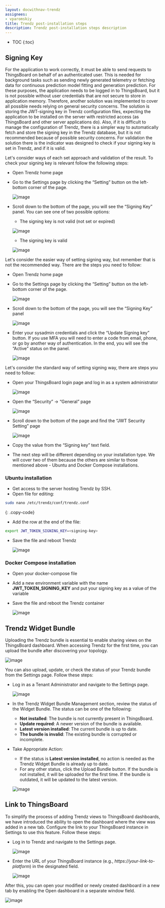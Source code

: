 ```yaml
---
layout: docwithnav-trendz
assignees:
- vparomskiy
title: Trendz post-installation steps
description: Trendz post-installation steps description
---
```


* TOC
{:toc}


## Signing Key
For the application to work correctly, it must be able to send requests to ThingsBoard on behalf of an authenticated user. 
This is needed for background tasks such as sending newly generated telemetry or fetching data for continuous prediction model fitting and generation prediction. 
For these purposes, the application needs to be logged in to ThingsBoard, but it is not possible without user credentials that are not secure to store in 
application memory. Therefore, another solution was implemented to cover all possible needs relying on general security concerns. The solution is storing the 
JWT-signing key in Trendz configuration files, expecting the application to be installed on the server with restricted access (as ThingsBoard and other server 
applications do). Also, if it is difficult to manage the configuration of Trendz, there is a simpler way to automatically fetch and store the signing key in the 
Trendz database, but it is not recommended because of possible security concerns. For validation the solution there is the indicator was designed to check if 
your signing key is set in Trendz, and if it is valid.

Let's consider ways of each set approach and validation of the result.
To check your signing key is relevant follow the following steps:
* Open Trendz home page
* Go to the Settings page by clicking the “Setting” button on the left-bottom corner of the page.

  ![image](/images/trendz/signing-key-1.png)

* Scroll down to the bottom of the page, you will see the “Signing Key” panel. You can see one of two possible options:
  - The signing key is not valid (not set or expired)
  
  ![image](/images/trendz/signing-key-2.png)

  - The signing key is valid

  ![image](/images/trendz/signing-key-3.png)

Let's consider the easier way of setting signing way, but remember that is not the recommended way. There are the steps you need to follow:
* Open Trendz home page
* Go to the Settings page by clicking the “Setting” button on the left-bottom corner of the page.

  ![image](/images/trendz/signing-key-1.png)

* Scroll down to the bottom of the page, you will see the “Signing Key” panel

  ![image](/images/trendz/signing-key-2.png)

* Enter your sysadmin credentials and click the “Update Signing key” button. If you use MFA you will need to enter a code from email, phone, or go by another way of
  authentication. In the end, you will see the “Active” status on the panel.

  ![image](/images/trendz/signing-key-3.png)

Let's consider the standard way of setting signing way, there are steps you need to follow:
* Open your ThingsBoard login page and log in as a system administrator

  ![image](/images/trendz/signing-key-4.png)

* Open the “Security” → “General” page

  ![image](/images/trendz/signing-key-5.png)

* Scroll down to the bottom of the page and find the “JWT Security Setting” page

  ![image](/images/trendz/signing-key-6.png)

* Copy the value from the “Signing key” text field.
* The next step will be different depending on your installation type. We will cover two of
  them because the others are similar to those mentioned above - Ubuntu and Docker
  Compose installations.

### Ubuntu installation
* Get access to the server hosting Trendz by SSH.
* Open file for editing:
```bash
sudo nano /etc/trendz/conf/trendz.conf
```
{: .copy-code}

* Add the row at the end of the file:
```bash
export JWT_TOKEN_SIGNING_KEY=<signing-key>
```

* Save the file and reboot Trendz

  ![image](/images/trendz/signing-key-7.png)

### Docker Compose installation
* Open your docker-compose file
* Add a new environment variable with the name **JWT_TOKEN_SIGNING_KEY** and put your signing key as a value of the variable
* Save the file and reboot the Trendz container

  ![image](/images/trendz/signing-key-8.png)

## Trendz Widget Bundle
Uploading the Trendz bundle is essential to enable sharing views on the ThingsBoard dashboard. When accessing Trendz for the first time, you can upload the bundle after discovering your topology.

![image](/images/trendz/topology-upload-bundle.png)

You can also upload, update, or check the status of your Trendz bundle from the Settings page. Follow these steps:
* Log in as a Tenant Administrator and navigate to the Settings page. 

  ![image](/images/trendz/signing-key-1.png)

* In the Trendz Widget Bundle Management section, review the status of the Widget Bundle. The status can be one of the following:
    * **Not installed**: The bundle is not currently present in ThingsBoard.
    * **Update required**: A newer version of the bundle is available.
    * **Latest version installed**: The current bundle is up to date.
    * **The bundle is invalid**: The existing bundle is corrupted or incomplete.  
* Take Appropriate Action:
    * If the status is **Latest version installed**, no action is needed as the Trendz Widget Bundle is already up to date.
    * For any other status, click the Upload Bundle button. If the bundle is not installed, it will be uploaded for the first time. 
      If the bundle is outdated, it will be updated to the latest version.

    ![image](/images/trendz/settings-upload-button.png)

## Link to ThingsBoard
To simplify the process of adding Trendz views to ThingsBoard dashboards, we have introduced the ability to open the dashboard where the view was added in a new tab. 
Configure the link to your ThingsBoard instance in Settings to use this feature. Follow these steps:
* Log in to Trendz and navigate to the Settings page.

  ![image](/images/trendz/signing-key-1.png)

* Enter the URL of your ThingsBoard instance (e.g., *https://your-link-to-platform*) in the designated field.

  ![image](/images/trendz/link-to-tb.png)

After this, you can open your modified or newly created dashboard in a new tab by enabling the Open dashboard in a separate window field.

![image](/images/trendz/open-dashboard-in-separate-tab.png)
